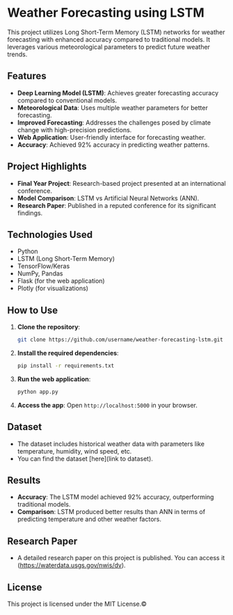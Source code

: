 
# Weather Forecasting using LSTM

This project utilizes Long Short-Term Memory (LSTM) networks for weather forecasting with enhanced accuracy compared to traditional models.
It leverages various meteorological parameters to predict future weather trends.

## Features

- **Deep Learning Model (LSTM)**: Achieves greater forecasting accuracy compared to conventional models.
- **Meteorological Data**: Uses multiple weather parameters for better forecasting.
- **Improved Forecasting**: Addresses the challenges posed by climate change with high-precision predictions.
- **Web Application**: User-friendly interface for forecasting weather.
- **Accuracy**: Achieved 92% accuracy in predicting weather patterns.

## Project Highlights

- **Final Year Project**: Research-based project presented at an international conference.
- **Model Comparison**: LSTM vs Artificial Neural Networks (ANN).
- **Research Paper**: Published in a reputed conference for its significant findings.

## Technologies Used

- Python
- LSTM (Long Short-Term Memory)
- TensorFlow/Keras
- NumPy, Pandas
- Flask (for the web application)
- Plotly (for visualizations)

## How to Use

1. **Clone the repository**:
    ```bash
    git clone https://github.com/username/weather-forecasting-lstm.git
    ```
2. **Install the required dependencies**:
    ```bash
    pip install -r requirements.txt
    ```
3. **Run the web application**:
    ```bash
    python app.py
    ```
4. **Access the app**: Open `http://localhost:5000` in your browser.

## Dataset

- The dataset includes historical weather data with parameters like temperature, humidity, wind speed, etc.
- You can find the dataset [here](link to dataset).

## Results

- **Accuracy**: The LSTM model achieved 92% accuracy, outperforming traditional models.
- **Comparison**: LSTM produced better results than ANN in terms of predicting temperature and other weather factors.

## Research Paper

- A detailed research paper on this project is published. You can access it (https://waterdata.usgs.gov/nwis/dv).

## License

This project is licensed under the MIT License.©
